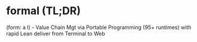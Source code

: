 # formal (TL;DR)
(form: a l) - Value Chain Mgt via Portable Programming (95+ runtimes) with rapid Lean deliver from Terminal to Web
